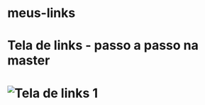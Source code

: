 # meus-links

<h1> Tela de links - passo a passo na master <h1>


![Tela de links 1](https://user-images.githubusercontent.com/99352936/176980359-917c79ec-18b3-4453-ad25-9a9959f14744.png)
